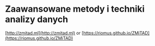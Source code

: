 # Zaawansowane metody i techniki analizy danych
[http://zmitad.ml](http://zmitad.ml) or [https://riomus.github.io/ZMiTAD](https://riomus.github.io/ZMiTAD)
